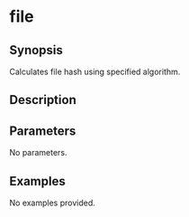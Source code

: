 # file

## Synopsis

Calculates file hash using specified algorithm.

## Description



## Parameters
No parameters.
## Examples
No examples provided.
